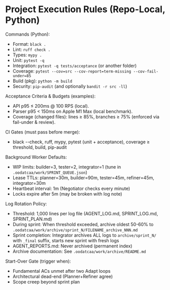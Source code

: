 # Project Execution Rules (Repo-Local, Python)

Commands (Python):
- Format: `black .`
- Lint: `ruff check .`
- Types: `mypy .`
- Unit: `pytest -q`
- Integration: `pytest -q tests/acceptance` (or another folder)
- Coverage: `pytest --cov=src --cov-report=term-missing --cov-fail-under=85`
- Build (pkg): `python -m build`  
- Security: `pip-audit` (and optionally `bandit -r src -ll`)

Acceptance Criteria & Budgets (examples):
- API p95 ≤ 200ms @ 100 RPS (local).
- Parser p95 < 150ms on Apple M1 Max (local benchmark).
- Coverage (changed files): lines ≥ 85%, branches ≥ 75% (enforced via fail-under & review).

CI Gates (must pass before merge):
- black --check, ruff, mypy, pytest (unit + acceptance), coverage ≥ threshold, build, pip-audit

Background Worker Defaults:
- WIP limits: builder=3, tester=2, integrator=1 (tune in `.oodatcaa/work/SPRINT_QUEUE.json`)
- Lease TTLs: planner=30m, builder=90m, tester=45m, refiner=45m, integrator=30m
- Heartbeat interval: 1m (Negotiator checks every minute)
- Locks expire after 5m (may be broken with log note)

Log Rotation Policy:
- Threshold: 1,000 lines per log file (AGENT_LOG.md, SPRINT_LOG.md, SPRINT_PLAN.md)
- During sprint: When threshold exceeded, archive oldest 50-60% to `.oodatcaa/work/archive/sprint_N/FILENAME_archive_NNN.md`
- Sprint completion: Integrator archives ALL logs to `archive/sprint_N/` with `_final` suffix, starts new sprint with fresh logs
- AGENT_REPORTS.md: Never archived (permanent index)
- Archive documentation: See `.oodatcaa/work/archive/README.md`

Start-Over Gate (trigger when):
- Fundamental ACs unmet after two Adapt loops
- Architectural dead-end (Planner+Refiner agree)
- Scope creep beyond sprint plan

